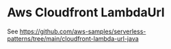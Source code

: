 # Aws Cloudfront LambdaUrl

See https://github.com/aws-samples/serverless-patterns/tree/main/cloudfront-lambda-url-java